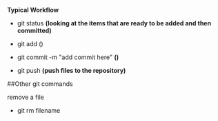 __Typical Workflow__

+ git status __(looking at the items that are ready to be added and then committed)__

+ git add ()

+ git commit -m "add commit here" __()__

+ git push __(push files to the repository)__



##Other git commands

remove a file
+ git rm  filename

